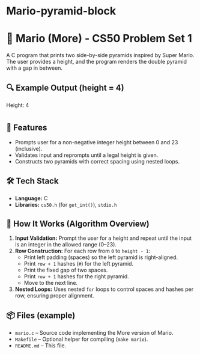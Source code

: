 # Mario-pyramid-block

# 🧱 Mario (More) - CS50 Problem Set 1

A C program that prints two side-by-side pyramids inspired by Super Mario. The user provides a height, and the program renders the double pyramid with a gap in between.

## 🔍 Example Output (height = 4)
Height: 4
   #  #
  ##  ##
 ###  ###
####  ####


## 🚀 Features
- Prompts user for a non-negative integer height between 0 and 23 (inclusive).
- Validates input and reprompts until a legal height is given.
- Constructs two pyramids with correct spacing using nested loops.

## 🛠 Tech Stack
- **Language:** C  
- **Libraries:** `cs50.h` (for `get_int()`), `stdio.h`

## 🧠 How It Works (Algorithm Overview)
1. **Input Validation:** Prompt the user for a height and repeat until the input is an integer in the allowed range (0–23).
2. **Row Construction:** For each row from `0` to `height - 1`:
   - Print left padding (spaces) so the left pyramid is right-aligned.
   - Print `row + 1` hashes (`#`) for the left pyramid.
   - Print the fixed gap of two spaces.
   - Print `row + 1` hashes for the right pyramid.
   - Move to the next line.
3. **Nested Loops:** Uses nested `for` loops to control spaces and hashes per row, ensuring proper alignment.

## 📦 Files (example)
- `mario.c` – Source code implementing the More version of Mario.
- `Makefile` – Optional helper for compiling (`make mario`).
- `README.md` – This file.

